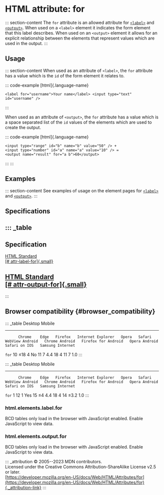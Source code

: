 

# HTML attribute: for



::: section-content
The `for` attribute is an allowed attribute for
[`<label>`](../element/label) and [`<output>`](../element/output). When
used on a `<label>` element it indicates the form element that this
label describes. When used on an `<output>` element it allows for an
explicit relationship between the elements that represent values which
are used in the output.
:::

## Usage

::: section-content
When used as an attribute of `<label>`, the `for` attribute has a value
which is the `id` of the form element it relates to.

::: code-example
[html]{.language-name}

``` {signature="k90DFR/sdhD7TkaAGdVvWQdQG3HU2AzS8of0F0qC6Jg=" data-language="html"}
<label for="username">Your name</label> <input type="text" id="username" />
```
:::

When used as an attribute of `<output>`, the `for` attribute has a value
which is a space separated list of the `id` values of the elements which
are used to create the output.

::: code-example
[html]{.language-name}

``` {signature="3QYBkr0U2S7ekr01qqTzYcFYMkyK0jMTQAncV7h+xwk=" data-language="html"}
<input type="range" id="b" name="b" value="50" /> +
<input type="number" id="a" name="a" value="10" /> =
<output name="result" for="a b">60</output>
```
:::
:::

## Examples

::: section-content
See examples of usage on the element pages for
[`<label>`](../element/label) and [`<output>`](../element/output).
:::

## Specifications

::: _table
  ------------------------------------------------------------------------------------------------------
  Specification
  ------------------------------------------------------------------------------------------------------
  [HTML Standard\
  [\# attr-label-for]{.small}](https://html.spec.whatwg.org/multipage/forms.html#attr-label-for)

  [HTML Standard\
  [\#
  attr-output-for]{.small}](https://html.spec.whatwg.org/multipage/form-elements.html#attr-output-for)
  ------------------------------------------------------------------------------------------------------
:::

## Browser compatibility {#browser_compatibility}

::: _table
          Desktop                                                         Mobile                                                                                   
  ------- --------- ------ --------- ------------------- ------- -------- ----------------- ---------------- --------------------- --------------- --------------- ------------------
          Chrome    Edge   Firefox   Internet Explorer   Opera   Safari   WebView Android   Chrome Android   Firefox for Android   Opera Android   Safari on IOS   Samsung Internet
  `for`   10        ≤18    4         No                  11      7        4.4               18               4                     11              7               1.0
:::

::: _table
          Desktop                                                         Mobile                                                                                   
  ------- --------- ------ --------- ------------------- ------- -------- ----------------- ---------------- --------------------- --------------- --------------- ------------------
          Chrome    Edge   Firefox   Internet Explorer   Opera   Safari   WebView Android   Chrome Android   Firefox for Android   Opera Android   Safari on IOS   Samsung Internet
  `for`   1         12     1         Yes                 15      ≤4       4.4               18               4                     14              ≤3.2            1.0
:::

### html.elements.label.for

BCD tables only load in the browser with JavaScript enabled. Enable
JavaScript to view data.

### html.elements.output.for

BCD tables only load in the browser with JavaScript enabled. Enable
JavaScript to view data.

::: _attribution
© 2005--2023 MDN contributors.\
Licensed under the Creative Commons Attribution-ShareAlike License v2.5
or later.\
[https://developer.mozilla.org/en-US/docs/Web/HTML/Attributes/for](https://developer.mozilla.org/en-US/docs/Web/HTML/Attributes/for){._attribution-link}
:::
